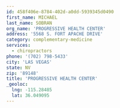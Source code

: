 ```yaml
---
id: 458f406e-8784-402d-a0dd-5939345d0490
first_name: MICHAEL
last_name: SOBRAN
org_name: 'PROGRESSIVE HEALTH CENTER'
address: '5568 S. FORT APACHE DRIVE'
category: complementary-medicine
services:
  - chiropractors
phone: '(702) 798-5433'
city: 'LAS VEGAS'
state: NV
zip: '89148'
title: 'PROGRESSIVE HEALTH CENTER'
_geoloc:
  lng: -115.28485
  lat: 36.049095
---
```

